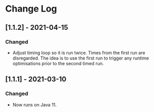 # Change Log

## [1.1.2] - 2021-04-15

### Changed
- Adjust timing loop so it is run twice. Times from the first run are disregarded. 
  The idea is to use the first run to trigger any runtime optimisations prior to 
  the second timed run.


## [1.1.1] - 2021-03-10

### Changed
- Now runs on Java 11.
